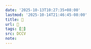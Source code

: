 ```yaml
---
date: '2025-10-13T10:27:35+08:00'
lastmod: '2025-10-14T21:46:45-08:00'
title: 􄵃
url: 􄵃
tags: [𧀬]
src: DCCV
note:
---
```

